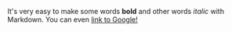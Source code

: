 It's very easy to make some words **bold** and other words *italic* with Markdown. You can even [link to Google!](http://yahoo.com)